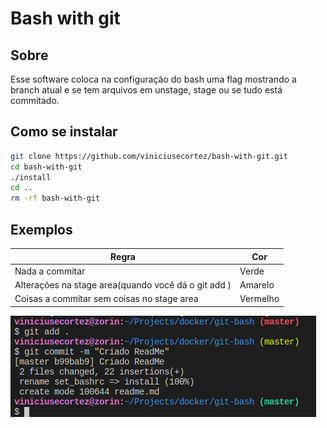 # Bash with git

## Sobre
Esse software coloca na configuração do bash uma flag mostrando a branch atual e se tem arquivos em unstage, stage ou se tudo está commitado.


## Como se instalar

~~~bash
git clone https://github.com/viniciusecortez/bash-with-git.git 
cd bash-with-git
./install
cd ..
rm -rf bash-with-git
~~~

## Exemplos
Regra | Cor
---|---
Nada a commitar | Verde
Alterações na stage area(quando você dá o git add ) | Amarelo
Coisas a commitar sem coisas no stage area | Vermelho

![l](images/exemplos.png)